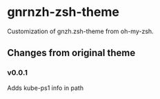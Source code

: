 # gnrnzh-zsh-theme

Customization of gnzh.zsh-theme from oh-my-zsh. 

## Changes from original theme

### v0.0.1 
Adds kube-ps1 info in path 
